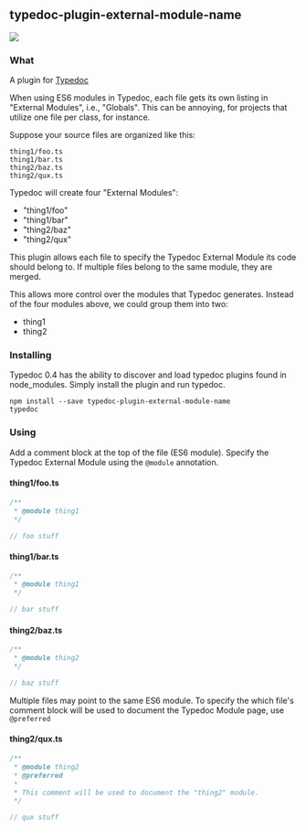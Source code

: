 ## typedoc-plugin-external-module-name

<img src="https://api.travis-ci.org/christopherthielen/typedoc-plugin-external-module-name.svg?branch=master">

### What

A plugin for [Typedoc](http://typedoc.org)

When using ES6 modules in Typedoc, each file gets its own listing in "External Modules", i.e., "Globals".
This can be annoying, for projects that utilize one file per class, for instance.

Suppose your source files are organized like this:

```
thing1/foo.ts
thing1/bar.ts
thing2/baz.ts
thing2/qux.ts
```

Typedoc will create four "External Modules":

- "thing1/foo"
- "thing1/bar"
- "thing2/baz"
- "thing2/qux"

This plugin allows each file to specify the Typedoc External Module its code should belong to.
If multiple files belong to the same module, they are merged.

This allows more control over the modules that Typedoc generates.
Instead of the four modules above, we could group them into two:

- thing1
- thing2

### Installing

Typedoc 0.4 has the ability to discover and load typedoc plugins found in node_modules.
Simply install the plugin and run typedoc.

```
npm install --save typedoc-plugin-external-module-name
typedoc
```

### Using

Add a comment block at the top of the file (ES6 module).
Specify the Typedoc External Module using the `@module` annotation.

#### thing1/foo.ts
```js
/**
 * @module thing1
 */

// foo stuff
```

#### thing1/bar.ts
```js
/**
 * @module thing1
 */

// bar stuff
```

#### thing2/baz.ts
```js
/**
 * @module thing2
 */

// baz stuff
```

Multiple files may point to the same ES6 module.
To specify the which file's comment block will be used to document the Typedoc Module page, use `@preferred`

#### thing2/qux.ts
```js
/**
 * @module thing2
 * @preferred
 *
 * This comment will be used to document the "thing2" module.
 */

// qux stuff
```

